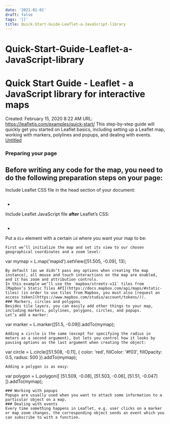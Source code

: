```yaml
---
date: '2021-01-01'
draft: false
tags: '[]'
title: Quick-Start-Guide-Leaflet-a-JavaScript-library
---
```


# Quick-Start-Guide-Leaflet-a-JavaScript-library

# Quick Start Guide - Leaflet - a JavaScript library for interactive maps
Created: February 15, 2020 8:22 AM
URL: https://leafletjs.com/examples/quick-start/
This step-by-step guide will quickly get you started on Leaflet basics, including setting up a Leaflet map, working with markers, polylines and popups, and dealing with events.
[Untitled](Quick%20Start%20Guide%20-%20Leaflet%20-%20a%20JavaScript%20library%2034abae4121e74559802c946664107c5f/Untitled%20Database%20fa332699d13d4c6cb09f68b5e8a9e01b.csv)
### Preparing your page
Before writing any code for the map, you need to do the following preparation steps on your page:
-
Include Leaflet CSS file in the head section of your document:
```
```
-
Include Leaflet JavaScript file **after** Leaflet’s CSS:
```
```
-
Put a `div` element with a certain `id` where you want your map to be:
```
First we’ll initialize the map and set its view to our chosen geographical coordinates and a zoom level:
```
var mymap = L.map('mapid').setView([51.505, -0.09], 13);
```
By default (as we didn’t pass any options when creating the map instance), all mouse and touch interactions on the map are enabled, and it has zoom and attribution controls.
In this example we’ll use the `mapbox/streets-v11` tiles from [Mapbox’s Static Tiles API](https://docs.mapbox.com/api/maps/#static-tiles) (in order to use tiles from Mapbox, you must also [request an access token](https://www.mapbox.com/studio/account/tokens/)).
### Markers, circles and polygons
Besides tile layers, you can easily add other things to your map, including markers, polylines, polygons, circles, and popups.
Let’s add a marker:
```
var marker = L.marker([51.5, -0.09]).addTo(mymap);
```
Adding a circle is the same (except for specifying the radius in meters as a second argument), but lets you control how it looks by passing options as the last argument when creating the object:
```
var circle = L.circle([51.508, -0.11], {
color: 'red',
fillColor: '#f03',
fillOpacity: 0.5,
radius: 500
}).addTo(mymap);
```
Adding a polygon is as easy:
```
var polygon = L.polygon([
[51.509, -0.08],
[51.503, -0.06],
[51.51, -0.047]
]).addTo(mymap);
```
### Working with popups
Popups are usually used when you want to attach some information to a particular object on a map.
### Dealing with events
Every time something happens in Leaflet, e.g. user clicks on a marker or map zoom changes, the corresponding object sends an event which you can subscribe to with a function.
